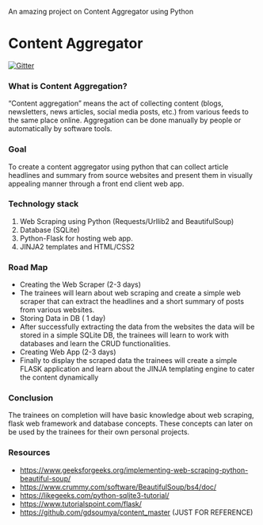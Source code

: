 An amazing project on Content Aggregator using Python 
# Content Aggregator

[![Gitter](https://badges.gitter.im/GDTC_Hack-In/P13.svg)](https://gitter.im/GDTC_Hack-In/P13?utm_source=badge&utm_medium=badge&utm_campaign=pr-badge)

### What is Content Aggregation?
“Content aggregation” means the act of collecting content (blogs,
newsletters, news articles, social media posts, etc.) from various feeds to the
same place online. Aggregation can be done manually by people or
automatically by software tools.

### Goal
To create a content aggregator using python that can collect article
headlines and summary from source websites and present them in visually
appealing manner through a front end client web app.
### Technology stack
1. Web Scraping using Python (Requests/Urllib2 and BeautifulSoup)
2. Database (SQLite)
3. Python-Flask for hosting web app.
4. JINJA2 templates and HTML/CSS2
### Road Map
* Creating the Web Scraper (2-3 days)
* The trainees will learn about web scraping and create a simple web scraper that
can extract the headlines and a short summary of posts from various websites.
* Storing Data in DB ( 1 day)
* After successfully extracting the data from the websites the data will be stored in
a simple SQLite DB, the trainees will learn to work with databases and learn the
CRUD functionalities.
* Creating Web App (2-3 days)
* Finally to display the scraped data the trainees will create a simple FLASK
application and learn about the JINJA templating engine to cater the content
dynamically
### Conclusion
The trainees on completion will have basic knowledge about web scraping,
flask web framework and database concepts. These concepts can later on be
used by the trainees for their own personal projects.
### Resources
* https://www.geeksforgeeks.org/implementing-web-scraping-python-beautiful-soup/
* https://www.crummy.com/software/BeautifulSoup/bs4/doc/
* https://likegeeks.com/python-sqlite3-tutorial/
* https://www.tutorialspoint.com/flask/
* https://github.com/gdsoumya/content_master (JUST FOR REFERENCE)
